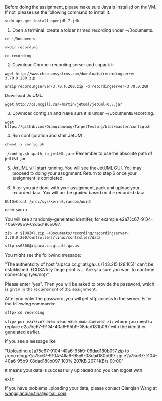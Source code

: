 Before doing the assignment, please make sure Java is installed on the VM. If not, please use the following command to install it.

`sudo apt-get install openjdk-7-jdk`

1. Open a terminal, create a folder named recording under ~/Documents.
  
  `cd ~/Documents`
  
  `mkdir recording`

  `cd recording`

2. Download Chronon recording server and unpack it:

  `wget http://www.chrononsystems.com/downloads/recordingserver-3.70.0.200.zip`

  `unzip recordingserver-3.70.0.200.zip -d recordingserver-3.70.0.200`
  
  Download JetUML.
  
  `wget http://cs.mcgill.ca/~martin/jetuml/jetuml-0.7.jar`

3. Download config.sh and make sure it is under ~/Documents/recording.

  `wget https://github.com/Qianqianwang/TargetTesting/blob/master/config.sh`

4. Run configuration and start JetUML.

  `chmod +x config.sh`
  
  `./config.sh <path_to_jetUML.jar>`   Remember to use the absolute path of jetUML.jar.
  
5. JetUML will start running.  You will see the JetUML GUI.  You may proceed to doing your assignment.  Return to step 6 once
your assignment is completed.

6. After you are done with your assignment, pack and upload your recorded data. You will not be graded based on the recorded data.

  `UUID=$(cat /proc/sys/kernel/random/uuid)`
  
  `echo $UUID`
  
  You will see a randomly-generated identifer, for example e2a75c67-9104-40a6-95b9-08dad180b097.
  
  `zip -r ${UUID}.zip ~/Documents/recording/recordingserver-3.70.0.200/controllers/linux/controller/data`
  
  `sftp cs6300@alpaca.cc.gt.atl.ga.us`
  
  You might see the following message: 
  
  "The authenticity of host 'alpaca.cc.gt.atl.ga.us (143.215.128.105)' can't be established. ECDSA key fingerprint is ... Are you sure you want to continue connecting (yes/no)?"

  Please enter "yes". Then you will be asked to provide the password, which is given in the requirement of the assignment.
  
  After you enter the password, you will get sftp access to the server. Enter the following commands:
  
  `sftp> cd recording`
  
  `sftp> put e2a75c67-9104-40a6-95b9-08dad180b097.zip` where you need to replace e2a75c67-9104-40a6-95b9-08dad180b097 with the identifier generated earlier.
  
  If you see a message like 
  
  "Uploading e2a75c67-9104-40a6-95b9-08dad180b097.zip to /recording/e2a75c67-9104-40a6-95b9-08dad180b097.zip
e2a75c67-9104-40a6-95b9-08dad180b097 100%  207KB 207.4KB/s   00:00"

  it means your data is successfully uploaded and you can logout with:
  
  `exit`
  
  If you have problems uploading your data, please contact Qianqian Wang at wangqianqian.tina@gmail.com.
  

